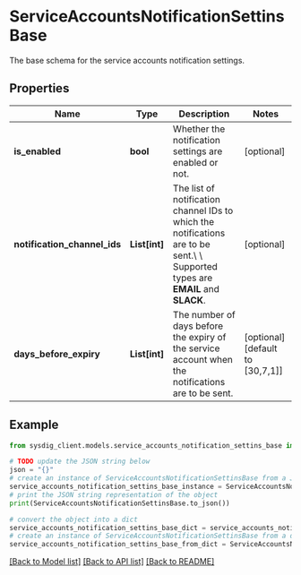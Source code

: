 # ServiceAccountsNotificationSettinsBase

The base schema for the service accounts notification settings.

## Properties

Name | Type | Description | Notes
------------ | ------------- | ------------- | -------------
**is_enabled** | **bool** | Whether the notification settings are enabled or not. | [optional] 
**notification_channel_ids** | **List[int]** | The list of notification channel IDs to which the notifications are to be sent.\\ \\ Supported types are **EMAIL** and **SLACK**.  | [optional] 
**days_before_expiry** | **List[int]** | The number of days before the expiry of the service account when the notifications are to be sent. | [optional] [default to [30,7,1]]

## Example

```python
from sysdig_client.models.service_accounts_notification_settins_base import ServiceAccountsNotificationSettinsBase

# TODO update the JSON string below
json = "{}"
# create an instance of ServiceAccountsNotificationSettinsBase from a JSON string
service_accounts_notification_settins_base_instance = ServiceAccountsNotificationSettinsBase.from_json(json)
# print the JSON string representation of the object
print(ServiceAccountsNotificationSettinsBase.to_json())

# convert the object into a dict
service_accounts_notification_settins_base_dict = service_accounts_notification_settins_base_instance.to_dict()
# create an instance of ServiceAccountsNotificationSettinsBase from a dict
service_accounts_notification_settins_base_from_dict = ServiceAccountsNotificationSettinsBase.from_dict(service_accounts_notification_settins_base_dict)
```
[[Back to Model list]](../README.md#documentation-for-models) [[Back to API list]](../README.md#documentation-for-api-endpoints) [[Back to README]](../README.md)


